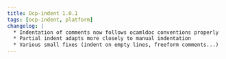 ```yaml
---
title: Ocp-indent 1.0.1
tags: [ocp-indent, platform]
changelog: |
  * Indentation of comments now follows ocamldoc conventions properly
  * Partial indent adapts more closely to manual indentation
  * Various small fixes (indent on empty lines, freeform comments...)
---
```



